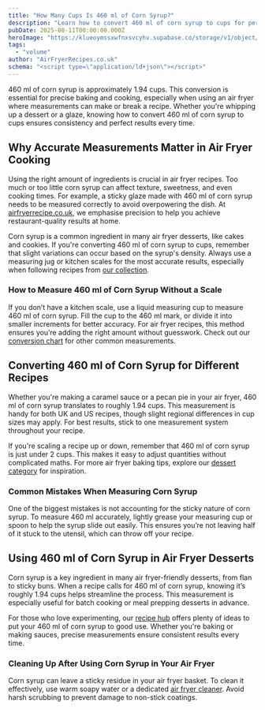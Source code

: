 ```yaml
---
title: "How Many Cups Is 460 ml of Corn Syrup?"
description: "Learn how to convert 460 ml of corn syrup to cups for perfect baking and air fryer recipes. Get accurate measurements in seconds!"
pubDate: 2025-08-11T00:00:00.000Z
heroImage: "https://klueoymssxwfnxsvcyhv.supabase.co/storage/v1/object/public/md/how-many-cups-is-460-ml-of-corn-syrup-3aa3a498.webp"
tags:
  - "volume"
author: "AirFryerRecipes.co.uk"
schema: "<script type=\"application/ld+json\"></script>"
---
```


<p>460 ml of corn syrup is approximately 1.94 cups. This conversion is essential for precise baking and cooking, especially when using an air fryer where measurements can make or break a recipe. Whether you're whipping up a dessert or a glaze, knowing how to convert 460 ml of corn syrup to cups ensures consistency and perfect results every time.</p>  

<h2>Why Accurate Measurements Matter in Air Fryer Cooking</h2>  
<p>Using the right amount of ingredients is crucial in air fryer recipes. Too much or too little corn syrup can affect texture, sweetness, and even cooking times. For example, a sticky glaze made with 460 ml of corn syrup needs to be measured correctly to avoid overpowering the dish. At <a href=https://www.airfryerrecipe.co.uk/>airfryerrecipe.co.uk</a>, we emphasise precision to help you achieve restaurant-quality results at home.</p>  

<p>Corn syrup is a common ingredient in many air fryer desserts, like cakes and cookies. If you're converting 460 ml of corn syrup to cups, remember that slight variations can occur based on the syrup's density. Always use a measuring jug or kitchen scales for the most accurate results, especially when following recipes from <a href=https://www.airfryerrecipe.co.uk/recipes>our collection</a>.</p>  

<h3>How to Measure 460 ml of Corn Syrup Without a Scale</h3>  
<p>If you don’t have a kitchen scale, use a liquid measuring cup to measure 460 ml of corn syrup. Fill the cup to the 460 ml mark, or divide it into smaller increments for better accuracy. For air fryer recipes, this method ensures you’re adding the right amount without guesswork. Check out our <a href=https://www.airfryerrecipe.co.uk/air-fryer-conversion-chart>conversion chart</a> for other common measurements.</p>  

<h2>Converting 460 ml of Corn Syrup for Different Recipes</h2>  
<p>Whether you're making a caramel sauce or a pecan pie in your air fryer, 460 ml of corn syrup translates to roughly 1.94 cups. This measurement is handy for both UK and US recipes, though slight regional differences in cup sizes may apply. For best results, stick to one measurement system throughout your recipe.</p>  

<p>If you're scaling a recipe up or down, remember that 460 ml of corn syrup is just under 2 cups. This makes it easy to adjust quantities without complicated maths. For more air fryer baking tips, explore our <a href=https://www.airfryerrecipe.co.uk/recipe-category/dessert>dessert category</a> for inspiration.</p>  

<h3>Common Mistakes When Measuring Corn Syrup</h3>  
<p>One of the biggest mistakes is not accounting for the sticky nature of corn syrup. To measure 460 ml accurately, lightly grease your measuring cup or spoon to help the syrup slide out easily. This ensures you’re not leaving half of it stuck to the utensil, which can throw off your recipe.</p>  

<h2>Using 460 ml of Corn Syrup in Air Fryer Desserts</h2>  
<p>Corn syrup is a key ingredient in many air fryer-friendly desserts, from flan to sticky buns. When a recipe calls for 460 ml of corn syrup, knowing it’s roughly 1.94 cups helps streamline the process. This measurement is especially useful for batch cooking or meal prepping desserts in advance.</p>  

<p>For those who love experimenting, our <a href=https://www.airfryerrecipe.co.uk/recipes>recipe hub</a> offers plenty of ideas to put your 460 ml of corn syrup to good use. Whether you're baking or making sauces, precise measurements ensure consistent results every time.</p>  

<h3>Cleaning Up After Using Corn Syrup in Your Air Fryer</h3>  
<p>Corn syrup can leave a sticky residue in your air fryer basket. To clean it effectively, use warm soapy water or a dedicated <a href=https://www.airfryerrecipe.co.uk/air-fryer-cleaner>air fryer cleaner</a>. Avoid harsh scrubbing to prevent damage to non-stick coatings.</p>